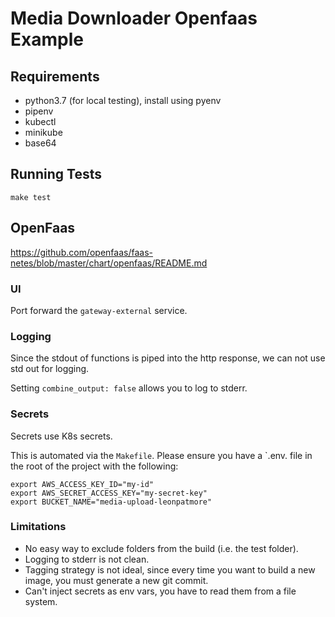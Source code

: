 # Media Downloader Openfaas Example

## Requirements

- python3.7 (for local testing), install using pyenv
- pipenv
- kubectl
- minikube
- base64

## Running Tests

`make test`

## OpenFaas

https://github.com/openfaas/faas-netes/blob/master/chart/openfaas/README.md

### UI

Port forward the `gateway-external` service.

### Logging

Since the stdout of functions is piped into the http response, we can not use std out for logging.

Setting `combine_output: false` allows you to log to stderr.

### Secrets

Secrets use K8s secrets.

This is automated via the `Makefile`. Please ensure you have a `.env. file in the root of the project with the following:

```
export AWS_ACCESS_KEY_ID="my-id"
export AWS_SECRET_ACCESS_KEY="my-secret-key"
export BUCKET_NAME="media-upload-leonpatmore"
```

### Limitations

- No easy way to exclude folders from the build (i.e. the test folder).
- Logging to stderr is not clean.
- Tagging strategy is not ideal, since every time you want to build a new image, you must generate a new git commit.
- Can't inject secrets as env vars, you have to read them from a file system.
